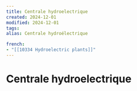 ```yaml
---
title: Centrale hydroelectrique
created: 2024-12-01
modified: 2024-12-01
tags: 
alias: Centrale hydroélectrique

french:
- "[[10334 Hydroelectric plants]]"
---
```

# Centrale hydroelectrique
